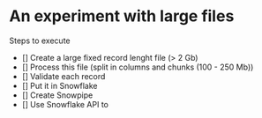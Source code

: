 # An experiment with large files

Steps to execute

- [] Create a large fixed record lenght file (> 2 Gb)
- [] Process this file (split in columns and chunks (100 - 250 Mb))
- [] Validate each record
- [] Put it in Snowflake
- [] Create Snowpipe
- [] Use Snowflake API to 
